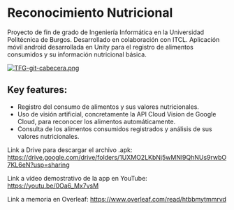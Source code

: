 # Reconocimiento Nutricional

Proyecto de fin de grado de Ingeniería Informática en la Universidad Politécnica de Burgos.
Desarrollado en colaboración con ITCL.
Aplicación móvil android desarrollada en Unity para el registro de alimentos consumidos y su información nutricional básica.

[![TFG-git-cabecera.png](https://i.postimg.cc/3xDBcbGp/TFG-git-cabecera.png)](https://postimg.cc/TKfgy0CY)

## Key features:
 - Registro del consumo de alimentos y sus valores nutricionales. 
 - Uso de visión artificial, concretamente la API Cloud Vision de Google Cloud, para reconocer los alimentos automáticamente.
 - Consulta de los alimentos consumidos registrados y análisis de sus valores nutricionales.

Link a Drive para descargar el archivo .apk: https://drive.google.com/drive/folders/1UXMO2LKbNj5wMNl9QhNUs9rwbO7KL6eN?usp=sharing

Link a vídeo demostrativo de la app en YouTube: https://youtu.be/0Oa6_Mx7vsM

Link a memoria en Overleaf: https://www.overleaf.com/read/htbbmytmmrvd
